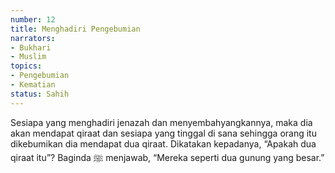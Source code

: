 ```yaml
---
number: 12
title: Menghadiri Pengebumian
narrators:
- Bukhari
- Muslim
topics:
- Pengebumian
- Kematian
status: Sahih
---
```


Sesiapa yang menghadiri jenazah dan menyembahyangkannya, maka dia akan mendapat qiraat dan sesiapa yang tinggal di sana sehingga orang itu dikebumikan dia mendapat dua qiraat. Dikatakan kepadanya, “Apakah dua qiraat itu”? Baginda ﷺ menjawab, “Mereka seperti dua gunung yang besar.”
